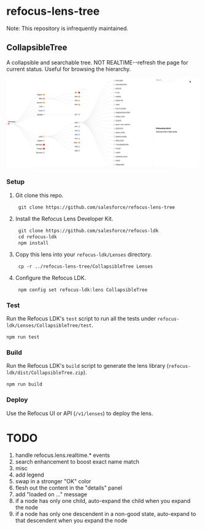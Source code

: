 # refocus-lens-tree

Note: This repository is infrequently maintained.

## CollapsibleTree

A collapsible and searchable tree. NOT REALTIME--refresh the page for current status. Useful for browsing the hierarchy.

![Sample](/sample.png)

### Setup

1. Git clone this repo.

        git clone https://github.com/salesforce/refocus-lens-tree

1. Install the Refocus Lens Developer Kit.

        git clone https://github.com/salesforce/refocus-ldk
        cd refocus-ldk
        npm install

1. Copy this lens into your `refocus-ldk/Lenses` directory.

        cp -r ../refocus-lens-tree/CollapsibleTree Lenses

1. Configure the Refocus LDK.

        npm config set refocus-ldk:lens CollapsibleTree

### Test

Run the Refocus LDK's `test` script to run all the tests under `refocus-ldk/Lenses/CollapsibleTree/test`.

```
npm run test
```

### Build

Run the Refocus LDK's `build` script to generate the lens library (`refocus-ldk/dist/CollapsibleTree.zip`).

```
npm run build
```

### Deploy

Use the Refocus UI or API (`/v1/lenses`) to deploy the lens.

# TODO
1. handle refocus.lens.realtime.* events
1. search enhancement to boost exact name match
1. misc
  1. add legend
  1. swap in a stronger "OK" color
  1. flesh out the content in the "details" panel
  1. add "loaded on ..." message
  1. if a node has only one child, auto-expand the child when you expand the node
  1. if a node has only one descendent in a non-good state, auto-expand to that descendent when you expand the node
